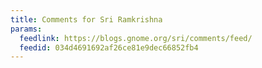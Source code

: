 ```yaml
---
title: Comments for Sri Ramkrishna
params:
  feedlink: https://blogs.gnome.org/sri/comments/feed/
  feedid: 034d4691692af26ce81e9dec66852fb4
---
```

